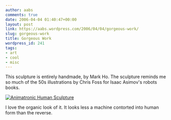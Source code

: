 ```yaml
---
author: aabs
comments: true
date: 2006-04-04 01:40:47+00:00
layout: post
link: https://aabs.wordpress.com/2006/04/04/gorgeous-work/
slug: gorgeous-work
title: Gorgeous Work
wordpress_id: 241
tags:
- art
- cool
- misc
---
```


This sculpture is entirely handmade, by Mark Ho. The sculpture reminds me so much of the 50s illustrations by Chris Foss for Isaac Asimov's robots books.

[![Animatronic Human Sculpture](http://www.makezine.com/blog/HoArt3.jpg)](http://www.makezine.com/blog/archive/2006/04/animatronic_human_sculpture.html?CMP=OTC-0D6B48984890)

I love the organic look of it. It looks less a machine contorted into human form than the reverse.
